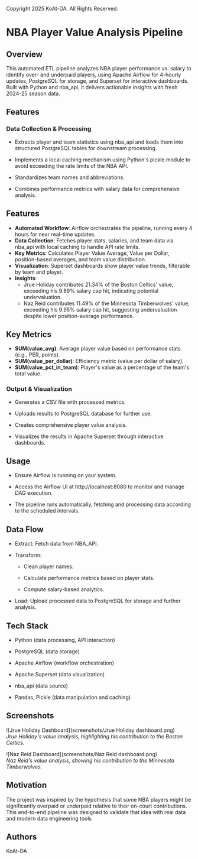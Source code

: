 Copyright 2025 KoAt-DA. All Rights Reserved.

# NBA Player Value Analysis Pipeline

## Overview

This automated ETL pipeline analyzes NBA player performance vs. salary to identify over- and underpaid players, using Apache Airflow for 4-hourly updates, PostgreSQL for storage, and Superset for interactive dashboards. Built with Python and nba_api, it delivers actionable insights with fresh 2024-25 season data.


## Features

### Data Collection & Processing
- Extracts player and team statistics using nba_api and loads them into structured PostgreSQL tables for downstream processing.

- Implements a local caching mechanism using Python's pickle module to avoid exceeding the rate limits of the NBA API.

- Standardizes team names and abbreviations.

- Combines performance metrics with salary data for comprehensive analysis.

## Features
- **Automated Workflow**: Airflow orchestrates the pipeline, running every 4 hours for near real-time updates.
- **Data Collection**: Fetches player stats, salaries, and team data via nba_api with local caching to handle API rate limits.
- **Key Metrics**: Calculates Player Value Average, Value per Dollar, position-based averages, and team value distribution.
- **Visualization**: Superset dashboards show player value trends, filterable by team and player.
- **Insights**:
  - Jrue Holiday contributes 21.34% of the Boston Celtics' value, exceeding his 9.89% salary cap hit, indicating potential undervaluation.
  - Naz Reid contributes 11.49% of the Minnesota Timberwolves' value, exceeding his 9.95% salary cap hit, suggesting undervaluation despite lower position-average performance.

## Key Metrics
- **SUM(value_avg)**: Average player value based on performance stats (e.g., PER, points).
- **SUM(value_per_dollar)**: Efficiency metric (value per dollar of salary).
- **SUM(value_pct_in_team)**: Player's value as a percentage of the team's total value.


### Output & Visualization
- Generates a CSV file with processed metrics.

- Uploads results to PostgreSQL database for further use.

- Creates comprehensive player value analysis.

- Visualizes the results in Apache Superset through interactive dashboards.

## Usage
- Ensure Airflow is running on your system.

- Access the Airflow UI at http://localhost:8080 to monitor and manage DAG execution.

- The pipeline runs automatically, fetching and processing data according to the scheduled intervals.

## Data Flow

- Extract: Fetch data from NBA_API.

- Transform:

    - Clean player names.

    - Calculate performance metrics based on player stats.

    - Compute salary-based analytics.

- Load: Upload processed data to PostgreSQL for storage and further analysis.

## Tech Stack
- Python (data processing, API interaction)

- PostgreSQL (data storage)

- Apache Airflow (workflow orchestration)

- Apache Superset (data visualization)

- nba_api (data source)

- Pandas, Pickle (data manipulation and caching)

## Screenshots
![Jrue Holiday Dashboard](screenshots/Jrue Holiday dashboard.png)  
*Jrue Holiday's value analysis, highlighting his contribution to the Boston Celtics.*

![Naz Reid Dashboard](screenshots/Naz Reid dashboard.png)  
*Naz Reid's value analysis, showing his contribution to the Minnesota Timberwolves.*


## Motivation
The project was inspired by the hypothesis that some NBA players might be significantly overpaid or underpaid relative to their on-court contributions. This end-to-end pipeline was designed to validate that idea with real data and modern data engineering tools


## Authors

KoAt-DA




